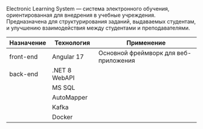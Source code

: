Electronic Learning System — система электронного обучения, ориентированная для внедрения в учебные учреждения. 
Предназначена для структурирования заданий, выдаваемых студентам, и улучшению взаимодействия между студентами и преподавателями.

| Назначение | Технология | Применение                            |
|----------- |------------|---------------------------------------|
| front-end  | Angular 17 | Основной фреймворк для веб-приложения |
|  back-end  | .NET 8 WebAPI |                                    |
|            |   MS SQL    |                                       |
|            |   AutoMapper    |                                       |
|            |     Kafka       |                                       |
|              |      Docker     |                                          | 
